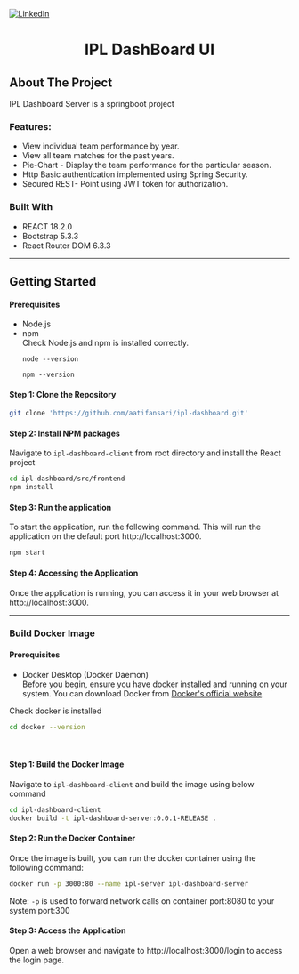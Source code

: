 <!-- IPL DASHBOARD UI -->

[![LinkedIn][linkedin-shield]][linkedin-url]

<h1 align = "center"> IPL DashBoard UI</h1>

<!-- ABOUT THE PROJECT -->
## About The Project

IPL Dashboard Server is a springboot project


### Features:
* View individual team performance by year.
* View all team matches for the past years.
* Pie-Chart - Display the team performance for the particular season.
* Http Basic authentication implemented using Spring Security.
* Secured REST- Point using JWT token for authorization.

### Built With
* REACT 18.2.0
* Bootstrap 5.3.3
* React Router DOM 6.3.3
___

<!-- GETTING STARTED -->
## Getting Started

#### Prerequisites
- Node.js  
- npm  
  Check Node.js and npm is installed correctly.
  ```
  node --version
  ```
  ```
  npm --version
  ```

#### Step 1: Clone the Repository
   ```sh
   git clone 'https://github.com/aatifansari/ipl-dashboard.git'
   ```
#### Step 2: Install NPM packages
Navigate to `ipl-dashboard-client` from root directory and install the React project

   ```sh
   cd ipl-dashboard/src/frontend
   npm install
   ```
#### Step 3: Run the application
To start the application, run the following command. This will run the application on the default port http://localhost:3000.
   ```js
   npm start
   ```
#### Step 4: Accessing the Application
Once the application is running, you can access it in your web browser at http://localhost:3000.

___

### Build Docker Image

#### Prerequisites
- Docker Desktop (Docker Daemon)  
  Before you begin, ensure you have docker installed and running on your system. You can download Docker from [Docker's official website](https://www.docker.com/get-started).

Check docker is installed
  ```sh
  cd docker --version
  ```

&nbsp;
#### Step 1: Build the Docker Image
Navigate to `ipl-dashboard-client` and build the image using below command

  ```sh
  cd ipl-dashboard-client
  docker build -t ipl-dashboard-server:0.0.1-RELEASE .
  ```

[//]: # (&nbsp;)

#### Step 2: Run the Docker Container

Once the image is built, you can run the docker container using the following command:

```bash
docker run -p 3000:80 --name ipl-server ipl-dashboard-server
```
Note: `-p` is used to forward network calls on container port:8080 to your system port:300

#### Step 3: Access the Application

Open a web browser and navigate to http://localhost:3000/login to access the login page.

<!-- MARKDOWN LINKS & IMAGES -->
[linkedin-url]: https://www.linkedin.com/in/mohd-atif-9b1122173/
[linkedin-shield]: https://img.shields.io/badge/-LinkedIn-black.svg?style=for-the-badge&logo=linkedin&colorB=555